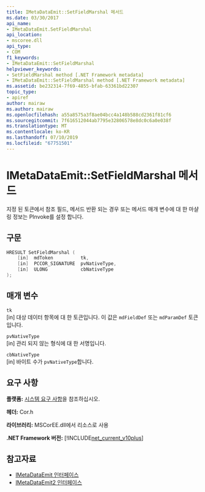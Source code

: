 ```yaml
---
title: IMetaDataEmit::SetFieldMarshal 메서드
ms.date: 03/30/2017
api_name:
- IMetaDataEmit.SetFieldMarshal
api_location:
- mscoree.dll
api_type:
- COM
f1_keywords:
- IMetaDataEmit::SetFieldMarshal
helpviewer_keywords:
- SetFieldMarshal method [.NET Framework metadata]
- IMetaDataEmit::SetFieldMarshal method [.NET Framework metadata]
ms.assetid: be232314-7f69-4855-bfab-63361bd22307
topic_type:
- apiref
author: mairaw
ms.author: mairaw
ms.openlocfilehash: a55a8575a3f8ae04bcc4a148b588cd2361f81cf6
ms.sourcegitcommit: 7f616512044ab7795e32806578e8dc0c6a0e038f
ms.translationtype: MT
ms.contentlocale: ko-KR
ms.lasthandoff: 07/10/2019
ms.locfileid: "67751501"
---
```

# <a name="imetadataemitsetfieldmarshal-method"></a>IMetaDataEmit::SetFieldMarshal 메서드
지정 된 토큰에서 참조 필드, 메서드 반환 되는 경우 또는 메서드 매개 변수에 대 한 마샬링 정보는 PInvoke를 설정 합니다.  
  
## <a name="syntax"></a>구문  
  
```cpp  
HRESULT SetFieldMarshal (  
    [in]  mdToken          tk,   
    [in]  PCCOR_SIGNATURE  pvNativeType,   
    [in]  ULONG            cbNativeType   
);  
```  
  
## <a name="parameters"></a>매개 변수  
 `tk`  
 [in] 대상 데이터 항목에 대 한 토큰입니다. 이 값은 `mdFieldDef` 또는 `mdParamDef` 토큰입니다.  
  
 `pvNativeType`  
 [in] 관리 되지 않는 형식에 대 한 서명입니다.  
  
 `cbNativeType`  
 [in] 바이트 수가 `pvNativeType`합니다.  
  
## <a name="requirements"></a>요구 사항  
 **플랫폼:** [시스템 요구 사항](../../../../docs/framework/get-started/system-requirements.md)을 참조하십시오.  
  
 **헤더:** Cor.h  
  
 **라이브러리:** MSCorEE.dll에서 리소스로 사용  
  
 **.NET Framework 버전:** [!INCLUDE[net_current_v10plus](../../../../includes/net-current-v10plus-md.md)]  
  
## <a name="see-also"></a>참고자료

- [IMetaDataEmit 인터페이스](../../../../docs/framework/unmanaged-api/metadata/imetadataemit-interface.md)
- [IMetaDataEmit2 인터페이스](../../../../docs/framework/unmanaged-api/metadata/imetadataemit2-interface.md)
